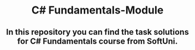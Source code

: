 <h1 align="center">C# Fundamentals-Module</h1>
<h2 align="center">In this repository you can find the task solutions for C# Fundamentals course from SoftUni.</h2>
